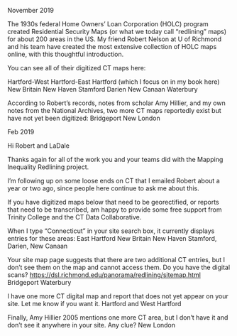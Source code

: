 November 2019

The 1930s federal Home Owners’ Loan Corporation (HOLC) program created Residential Security Maps (or what we today call “redlining” maps) for about 200 areas in the US. My friend Robert Nelson at U of Richmond and his team have created the most extensive collection of HOLC maps online, with this thoughtful introduction.

You can see all of their digitized CT maps here:

Hartford-West Hartford-East Hartford (which I focus on in my book here)
New Britain
New Haven
Stamford
Darien
New Canaan
Waterbury

According to Robert’s records, notes from scholar Amy Hillier, and my own notes from the National Archives, two more CT maps reportedly exist but have not yet been digitized:
Bridgeport
New London



Feb 2019

Hi Robert and LaDale

Thanks again for all of the work you and your teams did with the Mapping Inequality Redlining project.

I’m following up on some loose ends on CT that I emailed Robert about a year or two ago, since people here continue to ask me about this.

If you have digitized maps below that need to be georectified, or reports that need to be transcribed, am happy to provide some free support from Trinity College and the CT Data Collaborative.

When I type “Connecticut” in your site search box, it currently displays entries for these areas:
East Hartford
New Britain
New Haven
Stamford, Darien, New Canaan

Your site map page suggests that there are two additional CT entries, but I don’t see them on the map and cannot access them. Do you have the digital scans?
https://dsl.richmond.edu/panorama/redlining/sitemap.html
Bridgeport
Waterbury

I have one more CT digital map and report that does not yet appear on your site. Let me know if you want it.
Hartford and West Hartford

Finally, Amy Hillier 2005 mentions one more CT area, but I don’t have it and don’t see it anywhere in your site. Any clue?
New London

